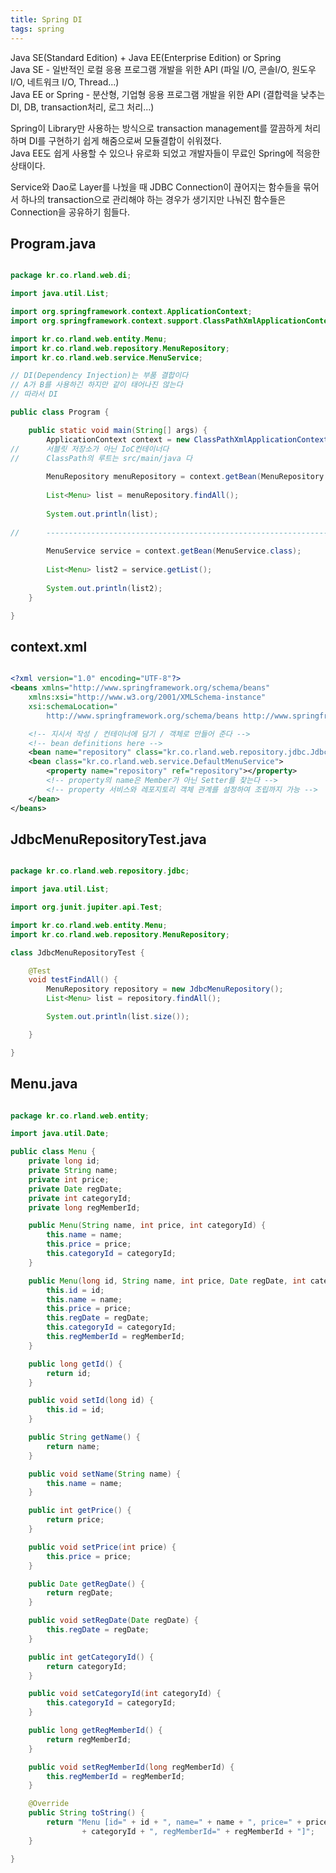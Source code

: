 ```yaml
---
title: Spring DI
tags: spring
---
```


Java SE(Standard Edition) + Java EE(Enterprise Edition) or Spring   
Java SE - 일반적인 로컬 응용 프로그램 개발을 위한 API (파일 I/O, 콘솔I/O, 원도우  I/O, 네트워크  I/O, Thread...)   
Java EE or Spring - 분산형, 기업형 응용 프로그램 개발을 위한 API (결합력을 낮추는 DI, DB, transaction처리, 로그 처리...)

Spring이 Library만 사용하는 방식으로 transaction management를 깔끔하게 처리하며 DI를 구현하기 쉽게 해줌으로써 모듈결합이 쉬워졌다.   
Java EE도 쉽게 사용할 수 있으나 유로화 되었고 개발자들이 무료인 Spring에 적응한 상태이다.

Service와 Dao로 Layer를 나눴을 때 JDBC Connection이 끊어지는 함수들을 묶어서 하나의 transaction으로 관리해야 하는 경우가 생기지만 나눠진 함수들은 Connection을 공유하기 힘들다.


Program.java
-------------

```java

package kr.co.rland.web.di;

import java.util.List;

import org.springframework.context.ApplicationContext;
import org.springframework.context.support.ClassPathXmlApplicationContext;

import kr.co.rland.web.entity.Menu;
import kr.co.rland.web.repository.MenuRepository;
import kr.co.rland.web.service.MenuService;

// DI(Dependency Injection)는 부품 결합이다
// A가 B를 사용하긴 하지만 같이 태어나진 않는다
// 따라서 DI

public class Program {

	public static void main(String[] args) {
		ApplicationContext context = new ClassPathXmlApplicationContext("kr/co/rland/web/di/context.xml");
//		서블릿 저장소가 아닌 IoC컨테이너다
//		ClassPath의 루트는 src/main/java 다
		
		MenuRepository menuRepository = context.getBean(MenuRepository.class);
		
		List<Menu> list = menuRepository.findAll();
		
		System.out.println(list);
		
//		-----------------------------------------------------------------------
		
		MenuService service = context.getBean(MenuService.class);
		
		List<Menu> list2 = service.getList();
		
		System.out.println(list2);
	}

}


```

context.xml
-------------

```xml

<?xml version="1.0" encoding="UTF-8"?>
<beans xmlns="http://www.springframework.org/schema/beans"
    xmlns:xsi="http://www.w3.org/2001/XMLSchema-instance"
    xsi:schemaLocation="
        http://www.springframework.org/schema/beans http://www.springframework.org/schema/beans/spring-beans.xsd">

	<!-- 지시서 작성 / 컨테이너에 담기 / 객체로 만들어 준다 -->
    <!-- bean definitions here -->
	<bean name="repository" class="kr.co.rland.web.repository.jdbc.JdbcMenuRepository"></bean>
	<bean class="kr.co.rland.web.service.DefaultMenuService">
		<property name="repository" ref="repository"></property>
		<!-- property의 name은 Member가 아닌 Setter를 찾는다 -->
		<!-- property 서비스와 레포지토리 객체 관계를 설정하여 조립까지 가능 -->
	</bean>
</beans>

```

JdbcMenuRepositoryTest.java
-------------

```java

package kr.co.rland.web.repository.jdbc;

import java.util.List;

import org.junit.jupiter.api.Test;

import kr.co.rland.web.entity.Menu;
import kr.co.rland.web.repository.MenuRepository;

class JdbcMenuRepositoryTest {

	@Test
	void testFindAll() {
		MenuRepository repository = new JdbcMenuRepository();
		List<Menu> list = repository.findAll();

		System.out.println(list.size());

	}

}

```

Menu.java
-------------

```java

package kr.co.rland.web.entity;

import java.util.Date;

public class Menu {
	private long id;
	private String name;
	private int price;
	private Date regDate;
	private int categoryId;
	private long regMemberId;

	public Menu(String name, int price, int categoryId) {
		this.name = name;
		this.price = price;
		this.categoryId = categoryId;
	}

	public Menu(long id, String name, int price, Date regDate, int categoryId, long regMemberId) {
		this.id = id;
		this.name = name;
		this.price = price;
		this.regDate = regDate;
		this.categoryId = categoryId;
		this.regMemberId = regMemberId;
	}

	public long getId() {
		return id;
	}

	public void setId(long id) {
		this.id = id;
	}

	public String getName() {
		return name;
	}

	public void setName(String name) {
		this.name = name;
	}

	public int getPrice() {
		return price;
	}

	public void setPrice(int price) {
		this.price = price;
	}

	public Date getRegDate() {
		return regDate;
	}

	public void setRegDate(Date regDate) {
		this.regDate = regDate;
	}

	public int getCategoryId() {
		return categoryId;
	}

	public void setCategoryId(int categoryId) {
		this.categoryId = categoryId;
	}

	public long getRegMemberId() {
		return regMemberId;
	}

	public void setRegMemberId(long regMemberId) {
		this.regMemberId = regMemberId;
	}

	@Override
	public String toString() {
		return "Menu [id=" + id + ", name=" + name + ", price=" + price + ", regDate=" + regDate + ", categoryId="
				+ categoryId + ", regMemberId=" + regMemberId + "]";
	}

}

```